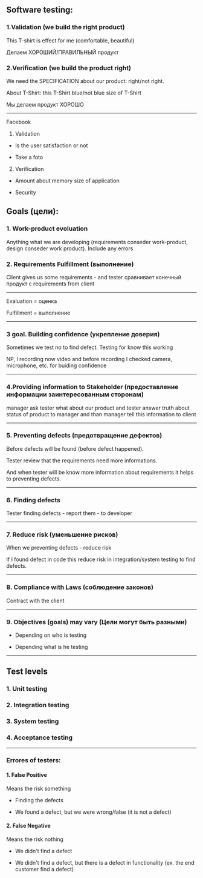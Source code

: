 ## Software testing: ##

### 1.Validation (we build the right product) ###

This T-shirt is effect for me (comfortable, beautiful)

Делаем ХОРОШИЙ/ПРАВИЛЬНЫЙ продукт

### 2.Verification (we build the product right) ###

We need the SPECIFICATION about our product: right/not right.

About T-Shirt: this T-Shirt blue/not blue
size of T-Shirt

Мы делаем продукт ХОРОШО
____

Facebook

1. Validation

- Is the user satisfaction or not

- Take a foto

2. Verification

- Amount about memory size of application

- Security

## Goals (цели): ##

### 1. Work-product evoluation ###

Anything what we are developing (requirements conseder work-product, design conseder work product). Include any errors

### 2. Requirements Fulfillment (выполнение) ###

Client gives us some requirements - and tester сравнивает конечный продукт с requirements from client
___
Evaluation = оценка

Fulfillment = выполнение
____
### 3 goal. Building confidence (укрепление доверия) ###

Sometimes we test no to find defect. Testing for know this working

NP, I recording now video and before recording I checked camera, microphone, etc. for buiding confidence
___
### 4.Providing information to Stakeholder (предоставление информации заинтересованным сторонам) ###

manager ask tester what about our product and tester answer truth about status of product to manager and than manager tell this information to client
___
### 5. Preventing defects (предотвращение дефектов) ###

Before defects will be found (before defect happened).

Tester review that the requirements need more informations.

And when tester will be know more information about requirements it helps to preventing defects.
___
### 6. Finding defects ###

Tester finding defects - report them - to developer
___
### 7. Reduce risk (уменьшение рисков) ###

When we preventing defects - reduce risk

If I found defect in code this reduce risk in integration/system testing to find defects.
___
### 8. Compliance with Laws (соблюдение законов) ###

Contract with the client
___
### 9. Objectives (goals) may vary (Цели могут быть разными) ###

- Depending on who is testing

- Depending what is he testing
____________________________

## Test levels ##

### 1. Unit testing ###

### 2. Integration testing ###

### 3. System testing ###

### 4. Acceptance testing ###

_____
### Errores of testers: ###

#### 1. False Positive ####

Means the risk something

- Finding the defects 

- We found a defect, but we were wrong/false (it is not a defect)

#### 2. False Negative ####

Means the risk nothing 

- We didn't find a defect 

- We didn't find a defect, but there is a defect in functionality (ex. the end customer find a defect)
